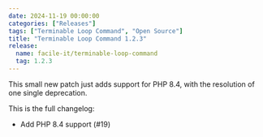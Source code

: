 ```yaml
---
date: 2024-11-19 00:00:00
categories: ["Releases"]
tags: ["Terminable Loop Command", "Open Source"]
title: "Terminable Loop Command 1.2.3"
release:
  name: facile-it/terminable-loop-command
  tag: 1.2.3
---
```


This small new patch just adds support for PHP 8.4, with the resolution of one single deprecation.
<!--more-->

This is the full changelog:

* Add PHP 8.4 support (#19)
